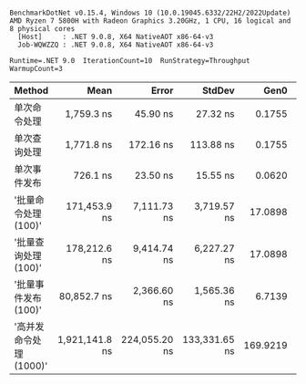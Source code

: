 ```

BenchmarkDotNet v0.15.4, Windows 10 (10.0.19045.6332/22H2/2022Update)
AMD Ryzen 7 5800H with Radeon Graphics 3.20GHz, 1 CPU, 16 logical and 8 physical cores
  [Host]     : .NET 9.0.8, X64 NativeAOT x86-64-v3
  Job-WQWZZQ : .NET 9.0.8, X64 NativeAOT x86-64-v3

Runtime=.NET 9.0  IterationCount=10  RunStrategy=Throughput  
WarmupCount=3  

```
| Method           | Mean           | Error         | StdDev        | Gen0     | Gen1    | Allocated |
|----------------- |---------------:|--------------:|--------------:|---------:|--------:|----------:|
| 单次命令处理           |     1,759.3 ns |      45.90 ns |      27.32 ns |   0.1755 |       - |    1480 B |
| 单次查询处理           |     1,771.8 ns |     172.16 ns |     113.88 ns |   0.1755 |       - |    1480 B |
| 单次事件发布           |       726.1 ns |      23.50 ns |      15.55 ns |   0.0620 |       - |     520 B |
| &#39;批量命令处理 (100)&#39;   |   171,453.9 ns |   7,111.73 ns |   3,719.57 ns |  17.0898 |  0.9766 |  143364 B |
| &#39;批量查询处理 (100)&#39;   |   178,212.6 ns |   9,414.74 ns |   6,227.27 ns |  17.0898 |  0.9766 |  143363 B |
| &#39;批量事件发布 (100)&#39;   |    80,852.7 ns |   2,366.60 ns |   1,565.36 ns |   6.7139 |       - |   56896 B |
| &#39;高并发命令处理 (1000)&#39; | 1,921,141.8 ns | 224,055.20 ns | 133,331.65 ns | 169.9219 | 66.4063 | 1432196 B |
